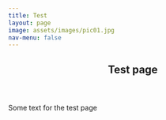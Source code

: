 ```yaml
---
title: Test
layout: page
image: assets/images/pic01.jpg
nav-menu: false
---
```


<!-- Main -->
<div id="main" class="alt">

<!-- One -->
<section id="one">
	<div class="inner">
		<header class="major">
			<h1>Test page</h1>
		</header>

<!-- Content -->
<p>Some text for the test page</p>
